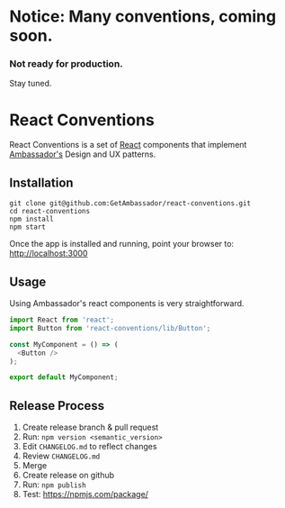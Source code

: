 # Notice: Many conventions, coming soon.
### Not ready for production.
Stay tuned.

# React Conventions
React Conventions is a set of [React](http://facebook.github.io/react/) components that implement [Ambassador's](https://www.getambassador.com) Design and UX patterns.

## Installation
```
git clone git@github.com:GetAmbassador/react-conventions.git
cd react-conventions
npm install
npm start
```

Once the app is installed and running, point your browser to: [http://localhost:3000](http://localhost:3000)

## Usage
Using Ambassador's react components is very straightforward.

```js
import React from 'react';
import Button from 'react-conventions/lib/Button';

const MyComponent = () => (
  <Button />
);

export default MyComponent;
```

## Release Process
1. Create release branch & pull request
2. Run: `npm version <semantic_version>`
3. Edit `CHANGELOG.md` to reflect changes
4. Review `CHANGELOG.md`
5. Merge
6. Create release on github
7. Run: `npm publish`
8. Test: https://npmjs.com/package/<package>
